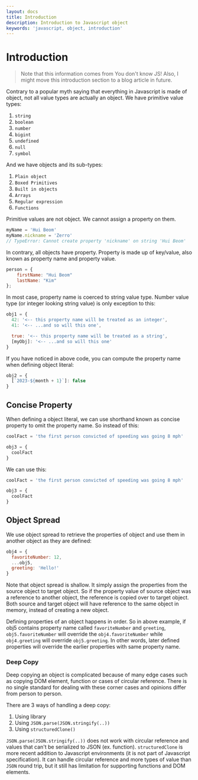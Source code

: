 ```yaml
---
layout: docs
title: Introduction
description: Introduction to Javascript object
keywords: 'javascript, object, introduction'
---
```


# Introduction
> Note that this information comes from You don't know JS! Also, I might move this introduction section to a blog article in future.

Contrary to a popular myth saying that everything in Javascript is made of object, not all value types are actually an object. We have primitive value types:

1. `string`
2. `boolean`
3. `number`
4. `bigint`
5. `undefined`
6. `null`
7. `symbol`

And we have objects and its sub-types:

1. `Plain object`
2. `Boxed Primitives`
3. `Built in objects`
4. `Arrays`
5. `Regular expression`
6. `Functions`

Primitive values are not object. We cannot assign a property on them.

```js
myName = 'Hui Beom'
myName.nickname = 'Zerro'
// TypeError: Cannot create property 'nickname' on string 'Hui Beom'
```

In contrary, all objects have property. Property is made up of key/value, also known as property name and property value.

```js
person = {
    firstName: "Hui Beom"
    lastName: "Kim"
};
```

In most case, property name is coerced to string value type. Number value type (or integer looking string value) is only exception to this:

```js
obj1 = {
  42: '<-- this property name will be treated as an integer',
  41: '<-- ...and so will this one',

  true: '<-- this property name will be treated as a string',
  [myObj]: '<-- ...and so will this one'
}
```

If you have noticed in above code, you can compute the property name when defining object literal:

```js
obj2 = {
  [`2023-${month + 1}`]: false
}
```

## Concise Property

When defining a object literal, we can use shorthand known as concise property to omit the property name. So instead of this:

```js
coolFact = 'the first person convicted of speeding was going 8 mph'

obj3 = {
  coolFact
}
```

We can use this:

```js
coolFact = 'the first person convicted of speeding was going 8 mph'

obj3 = {
  coolFact
}
```

## Object Spread
We use object spread to retrieve the properties of object and use them in another object as they are defined:

```js
obj4 = {
  favoriteNumber: 12,
  ...obj5,
  greeting: 'Hello!'
}
```

Note that object spread is shallow. It simply assign the properties from the source object to target object. So if the property value of source object was a reference to another object, the reference is copied over to target object. Both source and target object will have reference to the same object in memory, instead of creating a new object.

Defining properties of an object happens in order. So in above example, if obj5 contains property name called `favoriteNumber` and `greeting`, `obj5.favoriteNumber` will override the `obj4.favoriteNumber` while `obj4.greeting` will override `obj5.greeting`. In other words, later defined properties will override the earlier properties with same property name.

### Deep Copy
Deep copying an object is complicated because of many edge cases such as copying DOM element, function or cases of circular reference. There is no single standard for dealing with these corner cases and opinions differ from person to person.

There are 3 ways of handling a deep copy:
1. Using library
2. Using `JSON.parse(JSON.stringify(..))`
3. Using `structuredClone()`

`JSON.parse(JSON.stringify(..))` does not work with circular reference and values that can't be serialized to JSON (ex. function). `structuredClone` is more recent addition to Javascript environments (it is not part of Javascript specification). It can handle circular reference and more types of value than `JSON` round trip, but it still has limitation for supporting functions and DOM elements.

